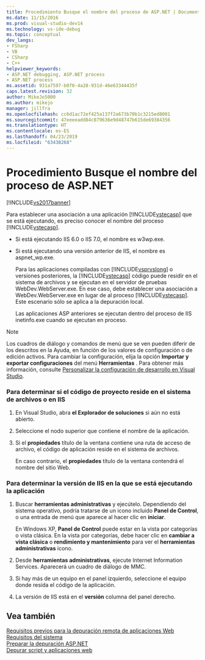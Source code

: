 ```yaml
---
title: Procedimiento Busque el nombre del proceso de ASP.NET | Documentos de Microsoft
ms.date: 11/15/2016
ms.prod: visual-studio-dev14
ms.technology: vs-ide-debug
ms.topic: conceptual
dev_langs:
- FSharp
- VB
- CSharp
- C++
helpviewer_keywords:
- ASP.NET debugging, ASP.NET process
- ASP.NET process
ms.assetid: 931a7597-b0f0-4a28-931d-46e63344435f
caps.latest.revision: 32
author: MikeJo5000
ms.author: mikejo
manager: jillfra
ms.openlocfilehash: cc6d1ac72ef425a137f2a673b70b1c3215ed8001
ms.sourcegitcommit: 47eeeeadd84c879636e9d48747b615de69384356
ms.translationtype: HT
ms.contentlocale: es-ES
ms.lasthandoff: 04/23/2019
ms.locfileid: "63438268"
---
```

# <a name="how-to-find-the-name-of-the-aspnet-process"></a>Procedimiento Busque el nombre del proceso de ASP.NET
[!INCLUDE[vs2017banner](../includes/vs2017banner.md)]

Para establecer una asociación a una aplicación [!INCLUDE[vstecasp](../includes/vstecasp-md.md)] que se está ejecutando, es preciso conocer el nombre del proceso [!INCLUDE[vstecasp](../includes/vstecasp-md.md)].  
  
- Si está ejecutando IIS 6.0 o IIS 7.0, el nombre es w3wp.exe.  
  
- Si está ejecutando una versión anterior de IIS, el nombre es aspnet_wp.exe.  
  
  Para las aplicaciones compiladas con [!INCLUDE[vsprvslong](../includes/vsprvslong-md.md)] o versiones posteriores, la [!INCLUDE[vstecasp](../includes/vstecasp-md.md)] código puede residir en el sistema de archivos y se ejecutan en el servidor de pruebas WebDev.WebServer.exe. En ese caso, debe establecer una asociación a WebDev.WebServer.exe en lugar de al proceso [!INCLUDE[vstecasp](../includes/vstecasp-md.md)]. Este escenario sólo se aplica a la depuración local.  
  
  Las aplicaciones ASP anteriores se ejecutan dentro del proceso de IIS inetinfo.exe cuando se ejecutan en proceso.  
  
> [!NOTE]
> Los cuadros de diálogo y comandos de menú que se ven pueden diferir de los descritos en la Ayuda, en función de los valores de configuración o de edición activos. Para cambiar la configuración, elija la opción **Importar y exportar configuraciones** del menú **Herramientas** . Para obtener más información, consulte [Personalizar la configuración de desarrollo en Visual Studio](http://msdn.microsoft.com/22c4debb-4e31-47a8-8f19-16f328d7dcd3).  
  
### <a name="to-determine-whether-project-code-resides-on-the-file-system-or-iis"></a>Para determinar si el código de proyecto reside en el sistema de archivos o en IIS  
  
1. En Visual Studio, abra **el Explorador de soluciones** si aún no está abierto.  
  
2. Seleccione el nodo superior que contiene el nombre de la aplicación.  
  
3. Si el **propiedades** título de la ventana contiene una ruta de acceso de archivo, el código de aplicación reside en el sistema de archivos.  
  
     En caso contrario, el **propiedades** título de la ventana contendrá el nombre del sitio Web.  
  
### <a name="to-determine-the-iis-version-under-which-the-application-is-running"></a>Para determinar la versión de IIS en la que se está ejecutando la aplicación  
  
1. Buscar **herramientas administrativas** y ejecútelo. Dependiendo del sistema operativo, podría tratarse de un icono incluido **Panel de Control**, o una entrada de menú que aparece al hacer clic en **iniciar**.  
  
     En Windows XP, **Panel de Control** puede estar en la vista por categorías o vista clásica. En la vista por categorías, debe hacer clic en **cambiar a vista clásica** o **rendimiento y mantenimiento** para ver el **herramientas administrativas** icono.  
  
2. Desde **herramientas administrativas**, ejecute Internet Information Services. Aparecerá un cuadro de diálogo de MMC.  
  
3. Si hay más de un equipo en el panel izquierdo, seleccione el equipo donde resida el código de la aplicación.  
  
4. La versión de IIS está en el **versión** columna del panel derecho.  
  
## <a name="see-also"></a>Vea también  
 [Requisitos previos para la depuración remota de aplicaciones Web](../debugger/prerequistes-for-remote-debugging-web-applications.md)   
 [Requisitos del sistema](../debugger/aspnet-debugging-system-requirements.md)   
 [Preparar la depuración ASP.NET](../debugger/preparing-to-debug-aspnet.md)   
 [Depurar script y aplicaciones web](../debugger/debugging-web-applications-and-script.md)
